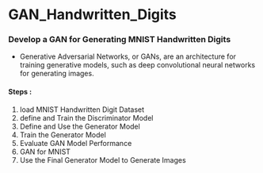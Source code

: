 # GAN_Handwritten_Digits
### Develop a GAN for Generating MNIST Handwritten Digits
- Generative Adversarial Networks, or GANs, are an architecture for training generative models, such as deep convolutional neural networks for generating images.
#### Steps :
1. load MNIST Handwritten Digit Dataset
2. define and Train the Discriminator Model
3. Define and Use the Generator Model
4. Train the Generator Model
5. Evaluate GAN Model Performance
6. GAN for MNIST
7. Use the Final Generator Model to Generate Images
